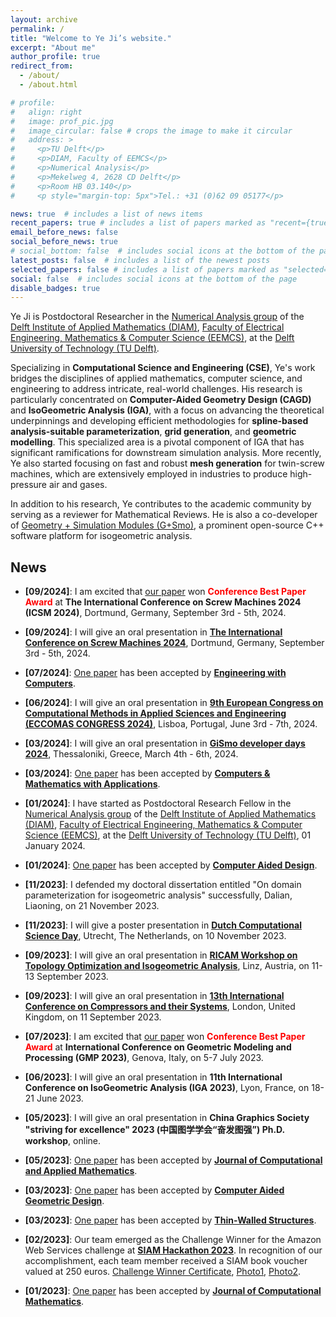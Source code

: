 ```yaml
---
layout: archive
permalink: /
title: "Welcome to Ye Ji’s website."
excerpt: "About me"
author_profile: true
redirect_from: 
  - /about/
  - /about.html

# profile: 
#   align: right
#   image: prof_pic.jpg
#   image_circular: false # crops the image to make it circular
#   address: >
#     <p>TU Delft</p>
#     <p>DIAM, Faculty of EEMCS</p>
#     <p>Numerical Analysis</p>
#     <p>Mekelweg 4, 2628 CD Delft</p>
#     <p>Room HB 03.140</p>
#     <p style="margin-top: 5px">Tel.: +31 (0)62 09 05177</p>

news: true  # includes a list of news items
recent_papers: true # includes a list of papers marked as "recent={true}"
email_before_news: false
social_before_news: true
# social_bottom: false  # includes social icons at the bottom of the page
latest_posts: false  # includes a list of the newest posts
selected_papers: false # includes a list of papers marked as "selected={true}"
social: false  # includes social icons at the bottom of the page
disable_badges: true
---
```


Ye Ji is Postdoctoral Researcher in the <a href="https://www.tudelft.nl/ewi/over-de-faculteit/afdelingen/applied-mathematics/numerical-analysis" target="_blank">Numerical Analysis group</a> of the <a href="https://www.tudelft.nl/ewi/over-de-faculteit/afdelingen/applied-mathematics" target="_blank">Delft Institute of Applied Mathematics (DIAM)</a>, <a href="https://www.tudelft.nl/en/eemcs" target="_blank">Faculty of Electrical Engineering, Mathematics & Computer Science (EEMCS)</a>, at the <a href="https://www.tudelft.nl/en/" target="_blank">Delft University of Technology (TU Delft)</a>.

Specializing in **Computational Science and Engineering (CSE)**, Ye's work bridges the disciplines of applied mathematics, computer science, and engineering to address intricate, real-world challenges. His research is particularly concentrated on **Computer-Aided Geometry Design (CAGD)** and **IsoGeometric Analysis (IGA)**, with a focus on advancing the theoretical underpinnings and developing efficient methodologies for **spline-based analysis-suitable parameterization**, **grid generation**, and **geometric modelling**. This specialized area is a pivotal component of IGA that has significant ramifications for downstream simulation analysis. More recently, Ye also started focusing on fast and robust **mesh generation** for twin-screw machines, which are extensively employed in industries to produce high-pressure air and gases.

In addition to his research, Ye contributes to the academic community by serving as a reviewer for Mathematical Reviews. He is also a co-developer of [Geometry + Simulation Modules (G+Smo)](https://gismo.github.io/), a prominent open-source C++ software platform for isogeometric analysis.

News
------

- **[09/2024]**: I am excited that [our paper](https://iopscience.iop.org/article/10.1088/1757-899X/1322/1/012014) won **<font color=Red>Conference Best Paper Award</font>** at **The International Conference on Screw Machines 2024 (ICSM 2024)**, Dortmund, Germany, September 3rd - 5th, 2024.

- **[09/2024]**: I will give an oral presentation in [**The International Conference on Screw Machines 2024**](https://github.com/gismo/gismo/wiki/GiSmo-developer-days-2024), Dortmund, Germany, September 3rd - 5th, 2024.

- **[07/2024]**: [One paper](https://doi.org/10.1007/s00366-024-02020-z) has been accepted by [**Engineering with Computers**](https://link.springer.com/article/10.1007/s00366-024-02020-z).

- **[06/2024]**: I will give an oral presentation in [**9th European Congress on Computational Methods in Applied Sciences and Engineering (ECCOMAS CONGRESS 2024)**](https://eccomas2024.org/), Lisboa, Portugal, June 3rd - 7th, 2024.

- **[03/2024]**: I will give an oral presentation in [**GiSmo developer days 2024**](https://github.com/gismo/gismo/wiki/GiSmo-developer-days-2024), Thessaloniki, Greece, March 4th - 6th, 2024.

- **[03/2024]**: [One paper](https://doi.org/10.1016/j.camwa.2024.03.001) has been accepted by [**Computers & Mathematics with Applications**](https://www-sciencedirect-com.tudelft.idm.oclc.org/journal/computers-and-mathematics-with-applications).

- **[01/2024]**: I have started as Postdoctoral Research Fellow in the <a href="https://www.tudelft.nl/ewi/over-de-faculteit/afdelingen/applied-mathematics/numerical-analysis" target="_blank">Numerical Analysis group</a> of the <a href="https://www.tudelft.nl/ewi/over-de-faculteit/afdelingen/applied-mathematics" target="_blank">Delft Institute of Applied Mathematics (DIAM)</a>, <a href="https://www.tudelft.nl/en/eemcs" target="_blank">Faculty of Electrical Engineering, Mathematics & Computer Science (EEMCS)</a>, at the <a href="https://www.tudelft.nl/en/" target="_blank">Delft University of Technology (TU Delft)</a>, 01 January 2024.

- **[01/2024]**: [One paper](https://www.sciencedirect.com/science/article/pii/S0010448523002051) has been accepted by [**Computer Aided Design**](https://www.sciencedirect.com/journal/computer-aided-design).

- **[11/2023]**: I defended my doctoral dissertation entitled "On domain parameterization for isogeometric analysis" successfully, Dalian, Liaoning, on 21 November 2023.

- **[11/2023]**: I will give a poster presentation in [**Dutch Computational Science Day**](https://ducomsday.nl/), Utrecht, The Netherlands, on 10 November 2023.

- **[09/2023]**: I will give an oral presentation in [**RICAM Workshop on Topology Optimization and Isogeometric Analysis**](https://www.oeaw.ac.at/ricam/news-events/workshops/topology-optimization-and-isogeometric-analysis), Linz, Austria, on 11-13 September 2023. 

- **[09/2023]**: I will give an oral presentation in [**13th International Conference on Compressors and their Systems**](https://citycompressorsconference.london), London, United Kingdom, on 11 September 2023. 

- **[07/2023]**: I am excited that [our paper](https://www.sciencedirect.com/science/article/abs/pii/S0167839623000237) won **<font color=Red>Conference Best Paper Award</font>** at **International Conference on Geometric Modeling and Processing (GMP 2023)**, Genova, Italy, on 5-7 July 2023. 

- **[06/2023]**: I will give an oral presentation in **11th International Conference on IsoGeometric Analysis (IGA 2023)**, Lyon, France, on 18-21 June 2023. 

- **[05/2023]**: I will give an oral presentation in **China Graphics Society "striving for excellence" 2023 (中国图学学会“奋发图强”) Ph.D. workshop**, online. 

- **[05/2023]**: [One paper](https://www.sciencedirect.com/science/article/pii/S0377042723002479) has been accepted by [**Journal of Computational and Applied Mathematics**](https://www.sciencedirect.com/journal/journal-of-computational-and-applied-mathematics).

- **[03/2023]**: [One paper](https://www.sciencedirect.com/science/article/pii/S0167839623000237) has been accepted by [**Computer Aided Geometric Design**](https://www.sciencedirect.com/journal/computer-aided-geometric-design).

- **[03/2023]**: [One paper](https://www.sciencedirect.com/science/article/pii/S0263823123001544) has been accepted by [**Thin-Walled Structures**](https://www.sciencedirect.com/journal/thin-walled-structures).

- **[02/2023]**: Our team emerged as the Challenge Winner for the Amazon Web Services challenge at [**SIAM Hackathon 2023**](https://www.siam.org/conferences/cm/conference/cse23). In recognition of our accomplishment, each team member received a SIAM book voucher valued at 250 euros. [Challenge Winner Certificate](../images/talks/2023-02-26-siam-hackaton/SIAM_certificate.pdf), [Photo1](../images/talks/2023-02-26-siam-hackaton/SIAM_Hackathon2023_pic1.jpeg), [Photo2](../images/talks/2023-02-26-siam-hackaton/SIAM_Hackathon2023_pic2.jpeg).

- **[01/2023]**: [One paper](https://www.global-sci.org/jcm/) has been accepted by [**Journal of Computational Mathematics**](https://www.global-sci.org/jcm/). 


<div style="text-align:center; margin:0; padding:0; width:256px;">
  <script type="text/javascript" src="//rf.revolvermaps.com/0/0/1.js?i=5nnta91lqjn&amp;s=240&amp;m=8&amp;v=true&amp;r=false&amp;b=000000&amp;n=true&amp;c=ff0000" async="async"></script>
  </div>